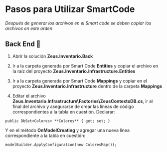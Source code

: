 # Pasos para Utilizar SmartCode

_Después de generar los archivos en el Smart code se deben copiar los archivos en este orden_

## Back End 🚀

1.	Abrir la solución **Zeus.Inventario.Back**

2.	Ir a la carpeta generada por Smart Code **Entities** y copiar el archivo en la raíz del proyecto **Zeus.Inventario.Infrastructure.Entities**

3.	Ir a la carpeta generada por Smart Code **Mappings** y copiar en el proyecto **Zeus.Inventario.Infrastructure** dentro de la carpeta **Mappings**

4.	Editar el archivo **Zeus.Inventario.Infrastructure\Factories\ZeusContextoDB.cs**, ir al final del archivo y asegurarse de crear las líneas de código correspondientes a la tabla en cuestión.
Declarar:
```
public DbSet<Colores> **Colores** { get; set; }
```
Y en el método **OnModelCreating** y agregar una nueva línea correspondiente a la tabla en cuestión:
```
modelBuilder.ApplyConfiguration(new ColoresMap());
```
